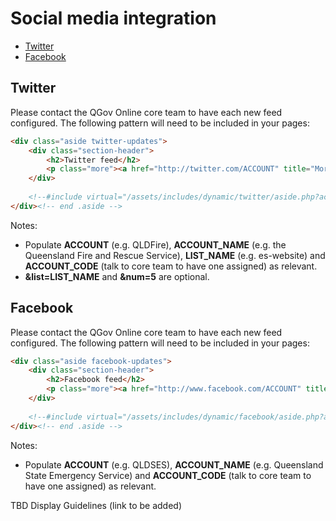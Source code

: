 # Social media integration

- [Twitter](#twitter)
- [Facebook](#facebook)

## Twitter
Please contact the QGov Online core team to have each new feed configured. The following pattern will need to be included in your pages:
```html
<div class="aside twitter-updates">
    <div class="section-header">
        <h2>Twitter feed</h2>
        <p class="more"><a href="http://twitter.com/ACCOUNT" title="More from ACCOUNT_NAME on Twitter">View all</a></p>
    </div>
 
    <!--#include virtual="/assets/includes/dynamic/twitter/aside.php?account=ACCOUNT_CODE&list=LIST_NAME&num=5"-->
</div><!-- end .aside -->
```
Notes:
* Populate **ACCOUNT** (e.g. QLDFire), **ACCOUNT_NAME** (e.g. the Queensland Fire and Rescue Service), **LIST_NAME** (e.g. es-website) and **ACCOUNT_CODE** (talk to core team to have one assigned) as relevant.
* **&list=LIST_NAME** and **&num=5** are optional.

## Facebook
Please contact the QGov Online core team to have each new feed configured. The following pattern will need to be included in your pages:
```html
<div class="aside facebook-updates">
    <div class="section-header">
        <h2>Facebook feed</h2>
        <p class="more"><a href="http://www.facebook.com/ACCOUNT" title="More from ACCOUNT_NAME on Facebook">View all</a></p>
    </div>
 
    <!--#include virtual="/assets/includes/dynamic/facebook/aside.php?account=ACCOUNT_CODE"-->
</div><!-- end .aside -->
```
Notes:
* Populate **ACCOUNT** (e.g. QLDSES), **ACCOUNT_NAME** (e.g. Queensland State Emergency Service) and **ACCOUNT_CODE** (talk to core team to have one assigned) as relevant.

TBD Display Guidelines (link to be added)